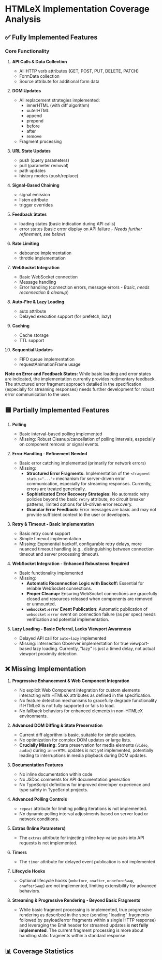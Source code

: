 # HTMLeX Implementation Coverage Analysis

## ✅ Fully Implemented Features

### Core Functionality
1. **API Calls & Data Collection**
    - All HTTP verb attributes (GET, POST, PUT, DELETE, PATCH)
    - FormData collection
    - Source attribute for additional form data

2. **DOM Updates**
    - All replacement strategies implemented:
        - innerHTML (with diff algorithm)
        - outerHTML
        - append
        - prepend
        - before
        - after
        - remove
    - Fragment processing

3. **URL State Updates**
    - push (query parameters)
    - pull (parameter removal)
    - path updates
    - history modes (push/replace)

4. **Signal-Based Chaining**
    - signal emission
    - listen attribute
    - trigger overrides

5. **Feedback States**
    - loading states (basic indication during API calls)
    - error states (basic error display on API failure - *Needs further refinement, see below*)

6. **Rate Limiting**
    - debounce implementation
    - throttle implementation

7. **WebSocket Integration**
    - Basic WebSocket connection
    - Message handling
    - Error handling (connection errors, message errors - *Basic, needs reconnection & cleanup*)

8. **Auto-Fire & Lazy Loading**
    - auto attribute
    - Delayed execution support (for prefetch, lazy)

9. **Caching**
    - Cache storage
    - TTL support

10. **Sequential Updates**
     - FIFO queue implementation
     - requestAnimationFrame usage

**Note on Error and Feedback States:** While basic loading and error states are indicated, the implementation currently provides rudimentary feedback.  The structured error fragment approach detailed in the specification (especially for streaming responses) needs further development for robust error communication to the user.

## 🟨 Partially Implemented Features

1. **Polling**
    - Basic interval-based polling implemented
    - Missing: Robust Cleanup/cancellation of polling intervals, especially on component removal or signal events.

2. **Error Handling - Refinement Needed**
    - Basic error catching implemented (primarily for network errors)
    - Missing:
        - **Structured Error Fragments:**  Implementation of the `<fragment status="...">` mechanism for server-driven error communication, especially for streaming responses.  Currently, errors are treated generically.
        - **Sophisticated Error Recovery Strategies:**  No automatic retry policies beyond the basic `retry` attribute, no circuit breaker patterns, limited options for UI-driven error recovery.
        - **Granular Error Feedback:** Error messages are basic and may not provide sufficient context to the user or developers.

3. **Retry & Timeout - Basic Implementation**
    - Basic retry count support
    - Simple timeout implementation
    - Missing: Exponential backoff, configurable retry delays, more nuanced timeout handling (e.g., distinguishing between connection timeout and server processing timeout).

4. **WebSocket Integration - Enhanced Robustness Required**
    - Basic functionality implemented
    - Missing:
        - **Automatic Reconnection Logic with Backoff:** Essential for reliable WebSocket connections.
        - **Proper Cleanup:**  Ensuring WebSocket connections are gracefully closed and resources released when components are removed or unmounted.
        - **`websocket:error` Event Publication:** Automatic publication of `websocket:error` event on connection failure (as per spec) needs verification and potential implementation.

5. **Lazy Loading - Basic Deferral, Lacks Viewport Awareness**
    - Delayed API call for `auto=lazy` implemented
    - Missing: Intersection Observer implementation for true viewport-based lazy loading.  Currently, "lazy" is just a timed delay, not actual viewport proximity detection.

## ❌ Missing Implementation

1. **Progressive Enhancement & Web Component Integration**
    - No explicit Web Component integration for custom elements interacting with HTMLeX attributes as defined in the specification.
    - No feature detection mechanisms to gracefully degrade functionality if HTMLeX is not fully supported or fails to load.
    - No fallback behaviors for enhanced elements in non-HTMLeX environments.

2. **Advanced DOM Diffing & State Preservation**
    - Current diff algorithm is basic, suitable for simple updates.
    - No optimization for complex DOM updates or large lists.
    - **Crucially Missing:** State preservation for media elements (`video`, `audio`) during `innerHTML` updates is not yet implemented, potentially leading to interruptions in media playback during DOM updates.

3. **Documentation Features**
    - No inline documentation within code
    - No JSDoc comments for API documentation generation
    - No TypeScript definitions for improved developer experience and type safety in TypeScript projects.

4. **Advanced Polling Controls**
    - `repeat` attribute for limiting polling iterations is not implemented.
    - No dynamic polling interval adjustments based on server load or network conditions.

5. **Extras (Inline Parameters)**
    - The `extras` attribute for injecting inline key-value pairs into API requests is not implemented.

6. **Timers**
    - The `timer` attribute for delayed event publication is not implemented.

7. **Lifecycle Hooks**
    - Optional lifecycle hooks (`onbefore`, `onafter`, `onbeforeSwap`, `onafterSwap`) are not implemented, limiting extensibility for advanced behaviors.

8. **Streaming & Progressive Rendering - Beyond Basic Fragments**
    - While basic fragment processing is implemented, true progressive rendering as described in the spec (sending "loading" fragments followed by payload/error fragments within a single HTTP response) and leveraging the Emit header for streamed updates is **not fully implemented**. The current fragment processing is more about handling static fragments within a standard response.

## 📊 Coverage Statistics